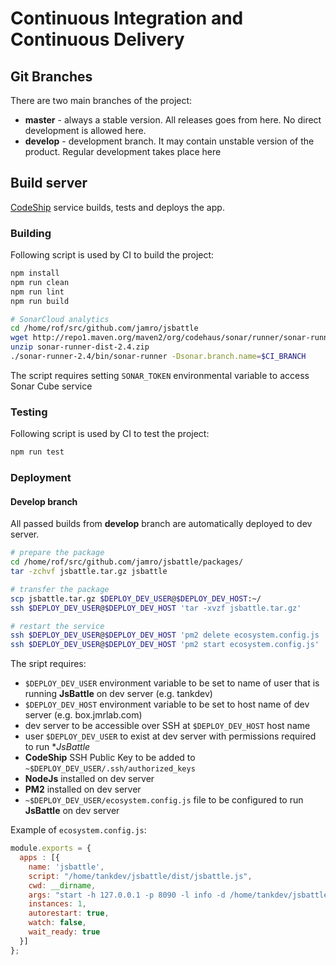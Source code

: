 # Continuous Integration and Continuous Delivery

## Git Branches
There are two main branches of the project:
- **master** - always a stable version. All releases goes from here. No direct development is allowed here.
- **develop** - development branch. It may contain unstable version of the product. Regular development takes place here

## Build server
[CodeShip](https://app.codeship.com) service builds, tests and deploys the app.

### Building
Following script is used by CI to build the project:

```bash
npm install
npm run clean
npm run lint
npm run build

# SonarCloud analytics
cd /home/rof/src/github.com/jamro/jsbattle
wget http://repo1.maven.org/maven2/org/codehaus/sonar/runner/sonar-runner-dist/2.4/sonar-runner-dist-2.4.zip
unzip sonar-runner-dist-2.4.zip
./sonar-runner-2.4/bin/sonar-runner -Dsonar.branch.name=$CI_BRANCH
```
The script requires setting `SONAR_TOKEN` environmental variable to access Sonar Cube service

### Testing
Following script is used by CI to test the project:

```bash
npm run test
```

### Deployment

#### Develop branch
All passed builds from **develop** branch are automatically deployed to dev server.

```bash
# prepare the package
cd /home/rof/src/github.com/jamro/jsbattle/packages/
tar -zchvf jsbattle.tar.gz jsbattle

# transfer the package
scp jsbattle.tar.gz $DEPLOY_DEV_USER@$DEPLOY_DEV_HOST:~/
ssh $DEPLOY_DEV_USER@$DEPLOY_DEV_HOST 'tar -xvzf jsbattle.tar.gz'

# restart the service
ssh $DEPLOY_DEV_USER@$DEPLOY_DEV_HOST 'pm2 delete ecosystem.config.js || true'
ssh $DEPLOY_DEV_USER@$DEPLOY_DEV_HOST 'pm2 start ecosystem.config.js'
```

The sript requires:
- `$DEPLOY_DEV_USER` environment variable to be set to name of user that is running **JsBattle** on dev server (e.g. tankdev)
- `$DEPLOY_DEV_HOST` environment variable to be set to host name of dev server (e.g. box.jmrlab.com)
- dev server to be accessible over SSH at `$DEPLOY_DEV_HOST` host name
- user `$DEPLOY_DEV_USER` to exist at dev server with permissions required to run **JsBattle*
- **CodeShip** SSH Public Key to be added to `~$DEPLOY_DEV_USER/.ssh/authorized_keys`
- **NodeJs** installed on dev server
- **PM2** installed on dev server
- `~$DEPLOY_DEV_USER/ecosystem.config.js` file to be configured to run **JsBattle** on dev server

Example of `ecosystem.config.js`:

```javascript
module.exports = {
  apps : [{
    name: 'jsbattle',
    script: "/home/tankdev/jsbattle/dist/jsbattle.js",
    cwd: __dirname,
    args: "start -h 127.0.0.1 -p 8090 -l info -d /home/tankdev/jsbattle-data",
    instances: 1,
    autorestart: true,
    watch: false,
    wait_ready: true
  }]
};
```
